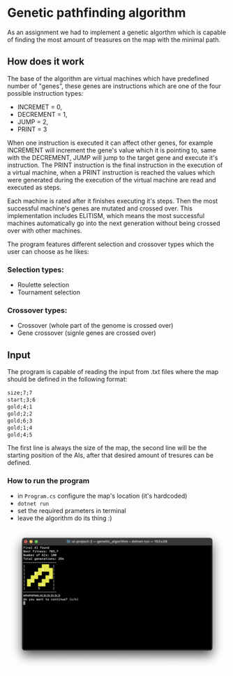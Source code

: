 # Genetic pathfinding algorithm
As an assignment we had to implement a genetic algorthm which is capable of finding the most amount of treasures on the map with the minimal path. 

## How does it work
The base of the algorithm are virtual machines which have predefined number of "genes", these genes are instructions which are one of the four possible instruction types: 
- INCREMET = 0,
- DECREMENT = 1,
- JUMP = 2,
- PRINT = 3

When one instruction is executed it can affect other genes, for example INCREMENT will increment the gene's value which it is pointing to, same with the DECREMENT, JUMP will jump to the target gene and execute it's instruction. The PRINT instruction is the final instruction in the execution of a virtual machine, when a PRINT instruction is reached the values which were generated during the execution of the virtual machine are read and executed as steps.

Each machine is rated after it finishes executing it's steps. Then the most successful machine's genes are mutated and crossed over.
This implementation includes ELITISM, which means the most successful machines automatically go into the next generation without being crossed over with other machines.

The program features different selection and crossover types which the user can choose as he likes:

### Selection types:
- Roulette selection
- Tournament selection

### Crossover types:
- Crossover (whole part of the genome is crossed over)
- Gene crossover (signle genes are crossed over)

## Input
The program is capable of reading the input from .txt files where the map should be defined in the following format:

```
size;7;7
start;3;6
gold;4;1
gold;2;2
gold;6;3
gold;1;4
gold;4;5
```

The first line is always the size of the map, the second line will be the starting position of the AIs, after that desired amount of tresures can be defined.

### How to run the program
- in `Program.cs` configure the map's location (it's hardcoded)
- `dotnet run`
- set the required prameters in terminal
- leave the algorithm do its thing :)

<img src="/Showcase/result.png">


